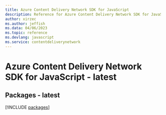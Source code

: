 ```yaml
---
title: Azure Content Delivery Network SDK for JavaScript
description: Reference for Azure Content Delivery Network SDK for JavaScript
author: xirzec
ms.author: jeffish
ms.data: 04/06/2023
ms.topic: reference
ms.devlang: javascript
ms.service: contentdeliverynetwork
---
```

# Azure Content Delivery Network SDK for JavaScript - latest
## Packages - latest
[!INCLUDE [packages](content-delivery-network-index.md)]